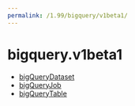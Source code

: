 ```yaml
---
permalink: /1.99/bigquery/v1beta1/
---
```


# bigquery.v1beta1



* [bigQueryDataset](bigQueryDataset.md)
* [bigQueryJob](bigQueryJob.md)
* [bigQueryTable](bigQueryTable.md)